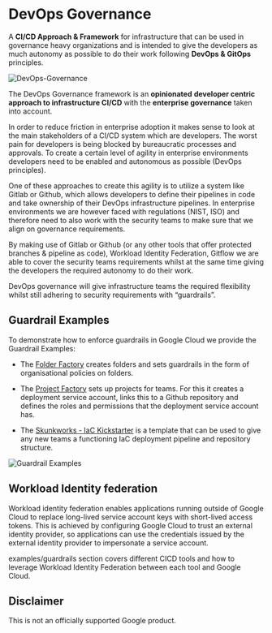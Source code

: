 # DevOps Governance

A **CI/CD Approach & Framework** for infrastructure that can be used in governance heavy organizations and is intended to give the developers as much autonomy as possible to do their work following **DevOps & GitOps** principles.

![DevOps-Governance](https://user-images.githubusercontent.com/94000358/165718961-d794fa0e-7f0e-4b45-87e8-124e95ce692a.png)

The DevOps Governance framework is an **opinionated**  **developer centric approach to infrastructure CI/CD** with the **enterprise governance** taken into account.

In order to reduce friction in enterprise adoption it makes sense to look at the main stakeholders of a CI/CD system which are developers. The worst pain for developers is being blocked by bureaucratic processes and approvals. To create a certain level of agility in enterprise environments developers need to be enabled and autonomous as possible (DevOps principles).

One of these approaches to create this agility is to utilize a system like Gitlab or Github, which allows developers to define their pipelines in code and take ownership of their DevOps infrastructure pipelines. In enterprise environments we are however faced with regulations (NIST, ISO) and therefore need to also work with the security teams to make sure that we align on governance requirements.

By making use of Gitlab or Github (or any other tools that offer protected branches & pipeline as code), Workload Identity Federation, Gitflow we are able to cover the security teams requirements whilst at the same time giving the developers the required autonomy to do their work. 

DevOps governance will give infrastructure teams the required flexibility whilst still adhering to security requirements with “guardrails”.

## Guardrail Examples

To demonstrate how to enforce guardrails in Google Cloud we provide the Guardrail Examples:

-   The [Folder Factory](/examples/guardrails/folder-factory) creates folders and sets guardrails in the form of organisational policies on folders.

-   The [Project Factory](/examples/guardrails/project-factory) sets up projects for teams. For this it creates a deployment service account, links this to a Github repository and defines the roles and permissions that the deployment service account has. 

-   The [Skunkworks - IaC Kickstarter](/examples/guardrails/skunkworks) is a template that can be used to give any new teams a functioning IaC deployment pipeline and repository structure.

![Guardrail Examples](https://user-images.githubusercontent.com/94000358/169811919-e5c36181-c1d2-4339-8103-d86640e9a1f1.png)

## Workload Identity federation 
Workload identity federation enables applications running outside of Google Cloud to replace long-lived service account keys with short-lived access tokens. 
This is achieved by configuring Google Cloud to trust an external identity provider, so applications can use the credentials issued by the external identity provider to impersonate a service account.

examples/guardrails section covers different CICD tools and how to leverage Workload Identity Federation between each tool and Google Cloud. 


## Disclaimer

This is not an officially supported Google product.
